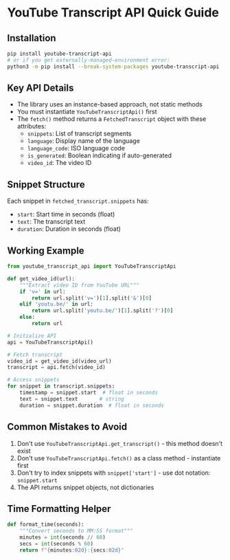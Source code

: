 # YouTube Transcript API Quick Guide

## Installation
```bash
pip install youtube-transcript-api
# or if you get externally-managed-environment error:
python3 -m pip install --break-system-packages youtube-transcript-api
```

## Key API Details
- The library uses an instance-based approach, not static methods
- You must instantiate `YouTubeTranscriptApi()` first
- The `fetch()` method returns a `FetchedTranscript` object with these attributes:
  - `snippets`: List of transcript segments
  - `language`: Display name of the language
  - `language_code`: ISO language code
  - `is_generated`: Boolean indicating if auto-generated
  - `video_id`: The video ID

## Snippet Structure
Each snippet in `fetched_transcript.snippets` has:
- `start`: Start time in seconds (float)
- `text`: The transcript text
- `duration`: Duration in seconds (float)

## Working Example
```python
from youtube_transcript_api import YouTubeTranscriptApi

def get_video_id(url):
    """Extract video ID from YouTube URL"""
    if 'v=' in url:
        return url.split('v=')[1].split('&')[0]
    elif 'youtu.be/' in url:
        return url.split('youtu.be/')[1].split('?')[0]
    else:
        return url

# Initialize API
api = YouTubeTranscriptApi()

# Fetch transcript
video_id = get_video_id(video_url)
transcript = api.fetch(video_id)

# Access snippets
for snippet in transcript.snippets:
    timestamp = snippet.start  # float in seconds
    text = snippet.text       # string
    duration = snippet.duration  # float in seconds
```

## Common Mistakes to Avoid
1. Don't use `YouTubeTranscriptApi.get_transcript()` - this method doesn't exist
2. Don't use `YouTubeTranscriptApi.fetch()` as a class method - instantiate first
3. Don't try to index snippets with `snippet['start']` - use dot notation: `snippet.start`
4. The API returns snippet objects, not dictionaries

## Time Formatting Helper
```python
def format_time(seconds):
    """Convert seconds to MM:SS format"""
    minutes = int(seconds // 60)
    secs = int(seconds % 60)
    return f"{minutes:02d}:{secs:02d}"
```